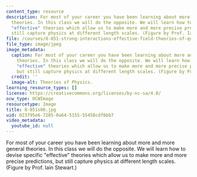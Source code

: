 ```yaml
---
content_type: resource
description: For most of your career you have been learning about more and more general
  theories. In this class we will do the opposite. We will learn how to devise specific
  "effective" theories which allow us to make more and more precise predictions, but
  still capture physics at different length scales. (Figure by Prof. Iain Stewart.)
file: /courses/8-851-strong-interactions-effective-field-theories-of-qcd-spring-2006/023795e672850a64515555458cdf6bb7_8-851s06.jpg
file_type: image/jpeg
image_metadata:
  caption: For most of your career you have been learning about more and more general
    theories. In this class we will do the opposite. We will learn how to devise specific
    "effective" theories which allow us to make more and more precise predictions,
    but still capture physics at different length scales. (Figure by Prof. Iain Stewart.)
  credit: ''
  image-alt: Theories of Physics.
learning_resource_types: []
license: https://creativecommons.org/licenses/by-nc-sa/4.0/
ocw_type: OCWImage
resourcetype: Image
title: 8-851s06.jpg
uid: 023795e6-7285-0a64-5155-55458cdf6bb7
video_metadata:
  youtube_id: null
---
```

For most of your career you have been learning about more and more general theories. In this class we will do the opposite. We will learn how to devise specific "effective" theories which allow us to make more and more precise predictions, but still capture physics at different length scales. (Figure by Prof. Iain Stewart.)